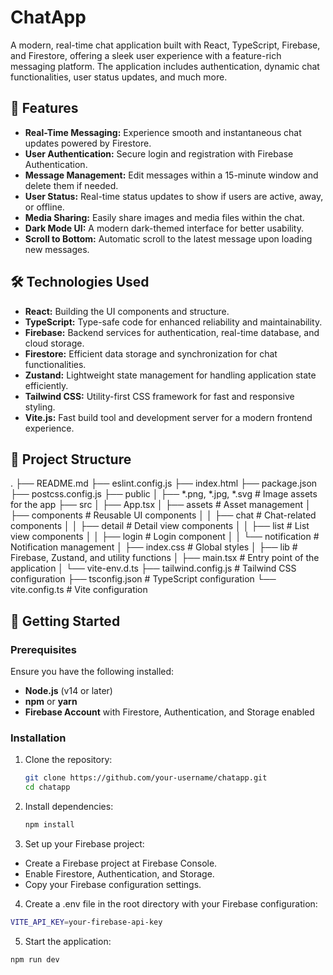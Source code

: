 # ChatApp

A modern, real-time chat application built with React, TypeScript, Firebase, and Firestore, offering a sleek user experience with a feature-rich messaging platform. The application includes authentication, dynamic chat functionalities, user status updates, and much more.

## 🌟 Features

- **Real-Time Messaging:** Experience smooth and instantaneous chat updates powered by Firestore.
- **User Authentication:** Secure login and registration with Firebase Authentication.
- **Message Management:** Edit messages within a 15-minute window and delete them if needed.
- **User Status:** Real-time status updates to show if users are active, away, or offline.
- **Media Sharing:** Easily share images and media files within the chat.
- **Dark Mode UI:** A modern dark-themed interface for better usability.
- **Scroll to Bottom:** Automatic scroll to the latest message upon loading new messages.

## 🛠️ Technologies Used

- **React:** Building the UI components and structure.
- **TypeScript:** Type-safe code for enhanced reliability and maintainability.
- **Firebase:** Backend services for authentication, real-time database, and cloud storage.
- **Firestore:** Efficient data storage and synchronization for chat functionalities.
- **Zustand:** Lightweight state management for handling application state efficiently.
- **Tailwind CSS:** Utility-first CSS framework for fast and responsive styling.
- **Vite.js:** Fast build tool and development server for a modern frontend experience.

## 📂 Project Structure
. ├── README.md ├── eslint.config.js ├── index.html ├── package.json ├── postcss.config.js ├── public │ ├── *.png, *.jpg, *.svg # Image assets for the app ├── src │ ├── App.tsx │ ├── assets # Asset management │ ├── components # Reusable UI components │ │ ├── chat # Chat-related components │ │ ├── detail # Detail view components │ │ ├── list # List view components │ │ ├── login # Login component │ │ └── notification # Notification management │ ├── index.css # Global styles │ ├── lib # Firebase, Zustand, and utility functions │ ├── main.tsx # Entry point of the application │ └── vite-env.d.ts ├── tailwind.config.js # Tailwind CSS configuration ├── tsconfig.json # TypeScript configuration └── vite.config.ts # Vite configuration

## 🚀 Getting Started

### Prerequisites

Ensure you have the following installed:

- **Node.js** (v14 or later)
- **npm** or **yarn**
- **Firebase Account** with Firestore, Authentication, and Storage enabled

### Installation

1. Clone the repository:

   ```bash
   git clone https://github.com/your-username/chatapp.git
   cd chatapp
   ```
2. Install dependencies:
   ```bash
   npm install
   ```
3. Set up your Firebase project:

- Create a Firebase project at Firebase Console.
- Enable Firestore, Authentication, and Storage.
- Copy your Firebase configuration settings.

4. Create a .env file in the root directory with your Firebase configuration:
  ```bash
  VITE_API_KEY=your-firebase-api-key
  ```
5. Start the application:
  ```bash
  npm run dev
  ```
